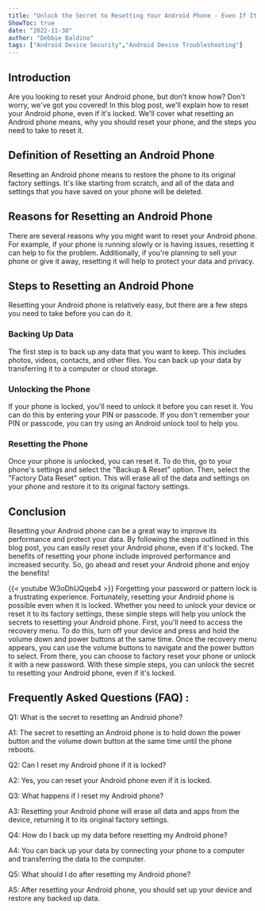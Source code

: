 ```yaml
---
title: "Unlock the Secret to Resetting Your Android Phone - Even If It's Locked!"
ShowToc: true 
date: "2022-11-30"
author: "Debbie Baldino" 
tags: ["Android Device Security","Android Device Troubleshooting"]
---
```

## Introduction

Are you looking to reset your Android phone, but don't know how? Don't worry, we've got you covered! In this blog post, we'll explain how to reset your Android phone, even if it's locked. We'll cover what resetting an Android phone means, why you should reset your phone, and the steps you need to take to reset it. 

## Definition of Resetting an Android Phone

Resetting an Android phone means to restore the phone to its original factory settings. It's like starting from scratch, and all of the data and settings that you have saved on your phone will be deleted. 

## Reasons for Resetting an Android Phone

There are several reasons why you might want to reset your Android phone. For example, if your phone is running slowly or is having issues, resetting it can help to fix the problem. Additionally, if you're planning to sell your phone or give it away, resetting it will help to protect your data and privacy. 

## Steps to Resetting an Android Phone

Resetting your Android phone is relatively easy, but there are a few steps you need to take before you can do it. 

### Backing Up Data

The first step is to back up any data that you want to keep. This includes photos, videos, contacts, and other files. You can back up your data by transferring it to a computer or cloud storage. 

### Unlocking the Phone

If your phone is locked, you'll need to unlock it before you can reset it. You can do this by entering your PIN or passcode. If you don't remember your PIN or passcode, you can try using an Android unlock tool to help you. 

### Resetting the Phone

Once your phone is unlocked, you can reset it. To do this, go to your phone's settings and select the "Backup & Reset" option. Then, select the "Factory Data Reset" option. This will erase all of the data and settings on your phone and restore it to its original factory settings. 

## Conclusion

Resetting your Android phone can be a great way to improve its performance and protect your data. By following the steps outlined in this blog post, you can easily reset your Android phone, even if it's locked. The benefits of resetting your phone include improved performance and increased security. So, go ahead and reset your Android phone and enjoy the benefits!

{{< youtube W3oDhUQqeb4 >}} 
Forgetting your password or pattern lock is a frustrating experience. Fortunately, resetting your Android phone is possible even when it is locked. Whether you need to unlock your device or reset it to its factory settings, these simple steps will help you unlock the secrets to resetting your Android phone. First, you'll need to access the recovery menu. To do this, turn off your device and press and hold the volume down and power buttons at the same time. Once the recovery menu appears, you can use the volume buttons to navigate and the power button to select. From there, you can choose to factory reset your phone or unlock it with a new password. With these simple steps, you can unlock the secret to resetting your Android phone, even if it's locked.

## Frequently Asked Questions (FAQ) :
Q1: What is the secret to resetting an Android phone?

A1: The secret to resetting an Android phone is to hold down the power button and the volume down button at the same time until the phone reboots.

Q2: Can I reset my Android phone if it is locked?

A2: Yes, you can reset your Android phone even if it is locked.

Q3: What happens if I reset my Android phone?

A3: Resetting your Android phone will erase all data and apps from the device, returning it to its original factory settings.

Q4: How do I back up my data before resetting my Android phone?

A4: You can back up your data by connecting your phone to a computer and transferring the data to the computer.

Q5: What should I do after resetting my Android phone?

A5: After resetting your Android phone, you should set up your device and restore any backed up data.


